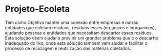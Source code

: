 # Projeto-Ecoleta
 Tem como Objetivo manter uma conexão entre empresas e outras entidades que coletam resíduos, resíduos esses (organicos e inorganicos), ajudando pessoas e entidades que necessitam descartar esses resíduos. Esta solução vêem ajudar a previnir um grander problema que é o descartte  inadequado do lixo,  onde esta sõlução tambem vem ajudar e facílitar o processo de reciclagem e reutilização dos materias coletados.

